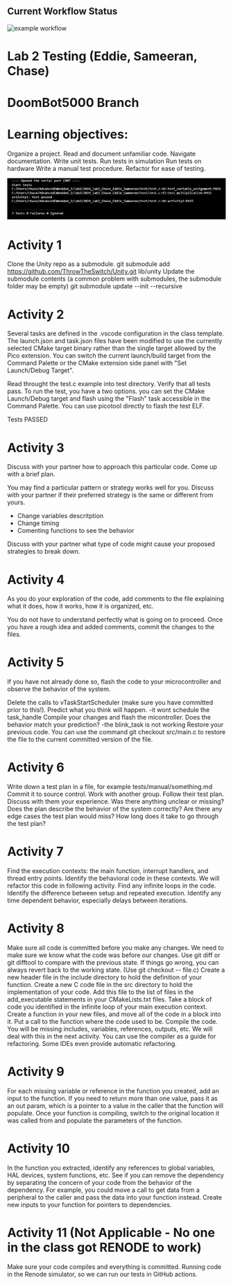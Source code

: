 ## Current Workflow Status

![example workflow](https://github.com/uofu-emb/2024_lab2_Chase_Eddie_Sameeran/actions/workflows/main.yml/badge.svg)

# Lab 2 Testing (Eddie, Sameeran, Chase)
# DoomBot5000 Branch

# Learning objectives:
Organize a project.
Read and document unfamiliar code.
Navigate documentation.
Write unit tests.
Run tests in simulation
Run tests on hardware
Write a manual test procedure.
Refactor for ease of testing.

![Application Screenshot](https://github.com/uofu-emb/2024_lab2_Chase_Eddie_Sameeran/blob/eddieDoomBot5000/tests_passing1.png)

# Activity 1
Clone the Unity repo as a submodule. git submodule add https://github.com/ThrowTheSwitch/Unity.git lib/unity
Update the submodule contents (a common problem with submodules, the submodule folder may be empty) git submodule update --init --recursive


# Activity 2
Several tasks are defined in the .vscode configuration in the class template. The launch.json and task.json files have been modified to use the currently selected CMake target binary rather than the single target allowed by the Pico extension. You can switch the current launch/build target from the Command Palette or the CMake extension side panel with "Set Launch/Debug Target".

Read throught the test.c example into test directory.
Verify that all tests pass. To run the test, you have a two options.
you can set the CMake Launch/Debug target and flash using the "Flash" task accessible in the Command Palette.
You can use picotool directly to flash the test ELF.

Tests PASSED

# Activity 3
Discuss with your partner how to approach this particular code. Come up with a brief plan.

You may find a particular pattern or strategy works well for you. Discuss with your partner if their preferred strategy is the same or different from yours.
- Change variables descritption 
- Change timing 
- Comenting functions to see the behavior

Discuss with your partner what type of code might cause your proposed strategies to break down.

# Activity 4
As you do your exploration of the code, add comments to the file explaining what it does, how it works, how it is organized, etc.

You do not have to understand perfectly what is going on to proceed. Once you have a rough idea and added comments, commit the changes to the files.

# Activity 5
If you have not already done so, flash the code to your microcontroller and observe the behavior of the system.

Delete the calls to vTaskStartScheduler (make sure you have committed prior to this!). Predict what you think will happen.
-it wont schedule the task_handle
Compile your changes and flash the micontroller. Does the behavior match your prediction?
-the blink_task is not working 
Restore your previous code. You can use the command git checkout src/main.c to restore the file to the current committed version of the file.

# Activity 6
Write down a test plan in a file, for example tests/manual/something.md
Commit it to source control.
Work with another group. Follow their test plan.
Discuss with them your experience. Was there anything unclear or missing? Does the plan describe the behavior of the system correctly? Are there any edge cases the test plan would miss? How long does it take to go through the test plan?

# Activity 7
Find the execution contexts: the main function, interrupt handlers, and thread entry points.
Identify the behavioral code in these contexts. We will refactor this code in following activity.
Find any infinite loops in the code.
Identify the difference between setup and repeated execution.
Identify any time dependent behavior, especially delays between iterations.

# Activity 8
Make sure all code is committed before you make any changes.
We need to make sure we know what the code was before our changes.
Use git diff or git difftool to compare with the previous state.
If things go wrong, you can always revert back to the working state. (Use git checkout -- file.c)
Create a new header file in the include directory to hold the definition of your function.
Create a new C code file in the src directory to hold the implementation of your code.
Add this file to the list of files in the add_executable statements in your CMakeLists.txt files.
Take a block of code you identified in the infinite loop of your main execution context. Create a function in your new files, and move all of the code in a block into it.
Put a call to the function where the code used to be.
Compile the code. You will be missing includes, variables, references, outputs, etc. We will deal with this in the next activity.
You can use the compiler as a guide for refactoring.
Some IDEs even provide automatic refactoring.

# Activity 9
For each missing variable or reference in the function you created, add an input to the function.
If you need to return more than one value, pass it as an out param, which is a pointer to a value in the caller that the function will populate.
Once your function is compiling, switch to the original location it was called from and populate the parameters of the function.

# Activity 10
In the function you extracted, identify any references to global variables, HAL devices, system functions, etc.
See if you can remove the dependency by separating the concern of your code from the behavior of the dependency. For example, you could move a call to get data from a peripheral to the caller and pass the data into your function instead.
Create new inputs to your function for pointers to dependencies.

# Activity 11 (Not Applicable - No one in the class got RENODE to work)
Make sure your code compiles and everything is committed.
Running code in the Renode simulator, so we can run our tests in GitHub actions.
